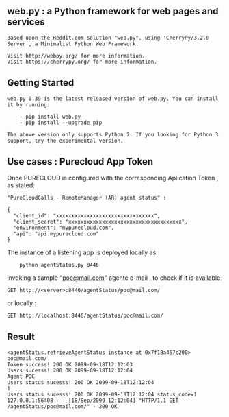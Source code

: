 web.py : a Python framework for web pages and services
------------------------------------------------------

	Based upon the Reddit.com solution "web.py", using 'CherryPy/3.2.0 Server', a Minimalist Python Web Framework.

	Visit http://webpy.org/ for more information.
	Visit https://cherrypy.org/ for more information.


Getting Started
---------------

	web.py 0.39 is the latest released version of web.py. You can install it by running:

		- pip install web.py		
		- pip install --upgrade pip

	The above version only supports Python 2. If you looking for Python 3 support, try the experimental version.


Use cases : Purecloud App Token
-------------------------------

  Once PURECLOUD is configured with the corresponding Aplication Token , as stated:

	"PureCloudCalls - RemoteManager (AR) agent status" :

	{
	  "client_id": "xxxxxxxxxxxxxxxxxxxxxxxxxxxxxxxx",
	  "client_secret": "xxxxxxxxxxxxxxxxxxxxxxxxxxxxxxxxxxxxx",
	  "environment": "mypurecloud.com",
	  "api": "api.mypurecloud.com"
	}

  The instance of a listening app is deployed locally as:

		python agentStatus.py 8446

  invoking a sample "poc@mail.com" agente e-mail , to check if it is available:

	GET http://<server>:8446/agentStatus/poc@mail.com/

  or locally :
	
	GET http://localhost:8446/agentStatus/poc@mail.com/

Result
------
	<agentStatus.retrieveAgentStatus instance at 0x7f18a457c200>
	poc@mail.com/
	Token success! 200 OK 2099-09-18T12:12:03
	Users sucesss! 200 OK 2099-09-18T12:12:04
	Agent POC 
	Users status sucesss! 200 OK 2099-09-18T12:12:04
	1
	Users status sucesss! 200 OK 2099-09-18T12:12:04 status_code=1
	127.0.0.1:56408 - - [18/Sep/2099 12:12:04] "HTTP/1.1 GET /agentStatus/poc@mail.com/" - 200 OK


	

